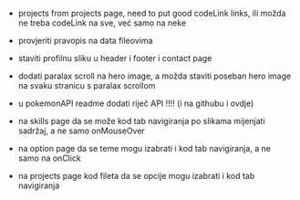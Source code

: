 -   projects from projects page, need to put good codeLink links, ili možda ne treba codeLink na sve, već samo na neke

-   provjeriti pravopis na data fileovima

-   staviti profilnu sliku u header i footer i contact page

-   dodati paralax scroll na hero image, a možda staviti poseban hero image na svaku stranicu s paralax scrollom

-   u pokemonAPI readme dodati riječ API !!!! (i na githubu i ovdje)

-   na skills page da se može kod tab navigiranja po slikama mijenjati sadržaj, a ne samo onMouseOver
-   na option page da se teme mogu izabrati i kod tab navigiranja, a ne samo na onClick
-   na projects page kod fileta da se opcije mogu izabrati i kod tab navigiranja
